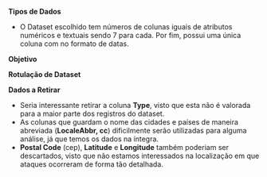 **Tipos de Dados**
- O Dataset escolhido tem números de colunas iguais de atributos numéricos e textuais sendo 7 para cada. Por fim, possui uma única coluna com no formato de datas.

**Objetivo**

**Rotulação de Dataset**

**Dados a Retirar**
- Seria interessante retirar a coluna **Type**, visto que esta não é valorada para a maior parte dos registros do dataset. 
- As colunas que guardam o nome das cidades e países de maneira abreviada (**LocaleAbbr, cc**) dificilmente serão utilizadas para alguma análise, já que temos os dados na íntegra. 
- **Postal Code** (cep), **Latitude** e **Longitude** também poderiam ser descartados, visto que não estamos interessados na localização em que ataques ocorreram de forma tão detalhada.

